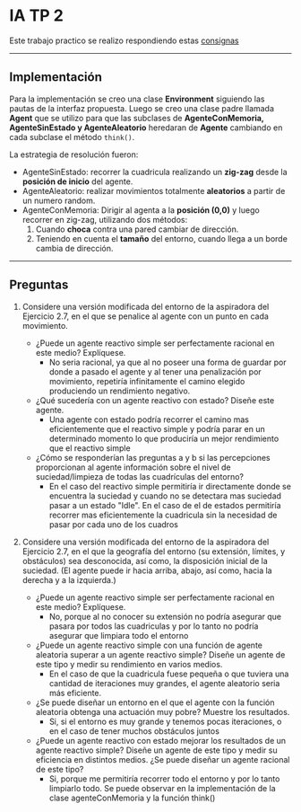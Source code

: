 

 # IA TP 2
Este trabajo practico se realizo respondiendo estas [consignas](https://docs.google.com/document/d/1eP3aCyTWuTCbYMwf3inNHd7AIIpYHyb_PEj-aXYc1xU/edit)
* * *
## Implementación 
Para la implementación se creo una clase **Environment** siguiendo las pautas de la interfaz propuesta. Luego se creo una clase padre llamada **Agent** que se utilizo para que las subclases de **AgenteConMemoria, AgenteSinEstado y AgenteAleatorio** heredaran de **Agente** cambiando en cada subclase el método `think()`.

La estrategia de resolución fueron:
- AgenteSinEstado: recorrer la cuadricula realizando un **zig-zag** desde la **posición de inicio** del agente. 
- AgenteAleatorio: realizar movimientos totalmente **aleatorios** a partir de un numero random.
- AgenteConMemoria: Dirigir al agenta a la **posición (0,0)** y luego recorrer en zig-zag, utilizando dos métodos:
  1. Cuando **choca** contra una pared cambiar de dirección.
  2. Teniendo en cuenta el **tamaño** del entorno, cuando llega a un borde cambia de dirección.
***
## Preguntas

1. Considere una versión modificada del entorno de la aspiradora del Ejercicio 2.7, en el que se penalice al agente con un punto en cada movimiento.
    - ¿Puede un agente reactivo simple ser perfectamente racional en este medio? Explíquese. 
      - No seria racional, ya que al no poseer una forma de guardar por donde a pasado el agente y al tener una penalización por movimiento, repetiría infinitamente el camino elegido produciendo un rendimiento negativo.  
    - ¿Qué sucedería con un agente reactivo con estado? Diseñe este agente.
      - Una agente con estado podría recorrer el camino mas eficientemente que el reactivo simple y podría parar en un determinado momento lo que produciría un mejor rendimiento que el reactivo simple     
    - ¿Cómo se responderían las preguntas a y b si las percepciones proporcionan al agente información sobre el nivel de suciedad/limpieza de todas las cuadrículas del entorno? 
      - En el caso del reactivo simple permitiría ir directamente donde se encuentra la suciedad y cuando no se detectara mas suciedad pasar a un estado "Idle". En el caso de el de estados permitiría recorrer mas eficientemente la cuadricula sin la necesidad de pasar por cada uno de los cuadros

2. Considere una versión modificada del entorno de la aspiradora del Ejercicio 2.7, en el que la geografía del entorno (su extensión, límites, y obstáculos) sea desconocida, así como, la disposición inicial de la suciedad. (El agente puede ir hacia arriba, abajo, así como, hacia la derecha y a la izquierda.) 
   - ¿Puede un agente reactivo simple ser perfectamente racional en este medio? Explíquese. 
     - No, porque al no conocer su extensión no podría asegurar que pasara por todos las cuadriculas y por lo tanto no podría asegurar que limpiara todo el entorno
   - ¿Puede un agente reactivo simple con una función de agente aleatoria superar a un agente reactivo simple? Diseñe un agente de este tipo y medir su rendimiento en varios medios. 
       - En el caso de que la cuadricula fuese pequeña o que tuviera una cantidad de iteraciones muy grandes, el agente aleatorio seria más eficiente.
   - ¿Se puede diseñar un entorno en el que el agente con la función aleatoria obtenga una actuación muy pobre? Muestre los resultados.
       - Si, si el entorno es muy grande y tenemos pocas iteraciones, o en el caso de tener muchos obstáculos juntos 
   - ¿Puede un agente reactivo con estado mejorar los resultados de un agente reactivo simple? Diseñe un agente de este tipo y medir su eficiencia en distintos medios. ¿Se puede diseñar un agente racional de este tipo? 
       - Si, porque me permitiría recorrer todo el entorno  y por lo tanto limpiarlo todo. Se puede observar en la implementación de la clase agenteConMemoria y la función think() 
